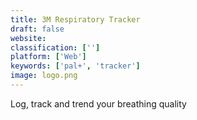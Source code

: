 ```yaml
---
title: 3M Respiratory Tracker
draft: false 
website: 
classification: ['']
platform: ['Web']
keywords: ['pal+', 'tracker']
image: logo.png
---
```

Log, track and trend your breathing quality